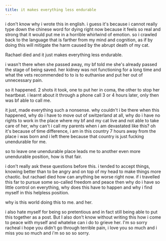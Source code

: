 ```yaml
---
title: it makes everything less endurable
---
```


i don't know why i wrote this in english. i guess it's because i cannot really type down the chinese word for dying right now because it feels so real and strong that it would put me in a horrible whirlwind of emotion. so i crawled back to the language that is farther from my mind and cognition, as if by doing this will mitigate the harm caused by the abrupt death of my cat.

Rachael died and it just makes everything less endurable.

i wasn't there when she passed away, my bf told me she's already passed the stage of being saved. her kidney was not functioning for a long time and what the vets recommended to to is to euthanise and put her out of unnecessary pain.

so it happened. 2 shots it took, one to put her in coma, the other to stop her heartbeat. i learnt about it through a phone call 3 or 4 hours later, only then was bf able to call me.

it just, made everything such a nonsense. why couldn't i be there when this happened, why do i have to move out of switzerland at all, why do i have no rights to work in the place where my bf and my cat live and not able to take care of her, why can't i call my parents when i am devastated like this? oh it's because of time difference, i am in this country 7 hours away from the place i was born and i left there because that country is just fucking unendurable for me.

so to leave one unendurable place leads me to another even more unendurable position, how is that fair.

i don't really ask these questions before this. i tended to accept things, knowing better than to be angry and on top of my head to make things more chaotic. but rachael died how can anything be worse right now. if i travelled this far to pursue some so-called freedom and peace then why do i have so little control on everything, why does this have to happen and why i find myself in this helpless position.

why is this world doing this to me. and her. 

i also hate myself for being so pretentious and in fact still being able to put this together as a post. But I also don't know without writing this how i come to peace with myself and whatelse can i do to grieve her. I'm so sorry racheal i hope you didn't go through terrible pain, i love you so much and i miss you so much and i'm so so so sorry.

